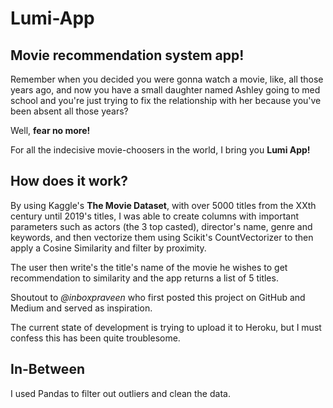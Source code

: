 # Lumi-App

## Movie recommendation system app!

Remember when you decided you were gonna watch a movie, like, all those years ago, and now you have a small daughter named 
Ashley going to med school and you're just trying to fix the relationship with her because you've been absent all those years? <br>

Well, **fear no more!** <br>

For all the indecisive movie-choosers in the world, I bring you **Lumi App!** <br>

## How does it work?

By using Kaggle's **The Movie Dataset**, with over 5000 titles from the XXth century until 2019's titles, I was able to create columns with important parameters such as actors (the 3 top casted), director's name, genre and keywords, and then vectorize them using Scikit's CountVectorizer to then apply a Cosine Similarity and filter by proximity. <br>

The user then write's the title's name of the movie he wishes to get recommendation to similarity and the app returns a list of 5 titles. <br>

Shoutout to *@inboxpraveen* who first posted this project on GitHub and Medium and served as inspiration.

The current state of development is trying to upload it to Heroku, but I must confess this has been quite troublesome.

## In-Between

I used Pandas to filter out outliers and clean the data.

